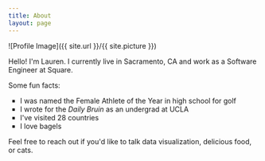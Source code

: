 ```yaml
---
title: About
layout: page
---
```

![Profile Image]({{ site.url }}/{{ site.picture }})

<p>Hello! I'm Lauren. I currently live in Sacramento, CA and work as a Software Engineer at Square.</p>

Some fun facts:
<ul>
    <li type="square">I was named the Female Athlete of the Year in high school for golf</li>
    <li type="square">I wrote for the <em> Daily Bruin </em> as an undergrad at UCLA </li>
    <li type="square">I've visited 28 countries</li> <!-- through Vietnam -->
    <li type="square">I love bagels</li>
</ul>

<p>Feel free to reach out if you'd like to talk data visualization, delicious food, or cats.</p>
